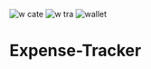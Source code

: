 ![w cate](https://user-images.githubusercontent.com/97979235/209682106-ac0e4566-3c43-4946-8e4d-73b12245a805.JPG)
![w tra](https://user-images.githubusercontent.com/97979235/209682112-6a67c149-6909-4cfb-8a0e-83c12366caef.JPG)
![wallet](https://user-images.githubusercontent.com/97979235/209682114-c486ea02-f6e5-46b1-9590-2cddd6f54974.JPG)
# Expense-Tracker
